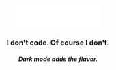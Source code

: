 <div align="center"><img src="main.svg" width="200" height="50"></div>
<div align="center"><h3>I don't code. Of course I don't.</h3></div>
<div align="center"><h5>Dark mode adds the flavor.</h5></div>
